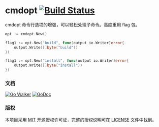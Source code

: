 cmdopt
[![Build Status](https://travis-ci.org/issue9/cmdopt.svg?branch=master)](https://travis-ci.org/issue9/cmdopt)
======


cmdopt 命令行选项的增强，可以轻松处理子命令。高度重用 flag 包。


```go
opt := cmdopt.New()

flag1 := opt.New("build", func(output io.Writer)error{
    output.Write([]byte("build"))
})

flag1 := opt.New("install", func(output io.Writer)error{
    output.Write([]byte("install"))
})
```


### 文档

[![Go Walker](https://gowalker.org/api/v1/badge)](https://gowalker.org/github.com/issue9/cmdopt)
[![GoDoc](https://godoc.org/github.com/issue9/cmdopt?status.svg)](https://godoc.org/github.com/issue9/cmdopt)


### 版权

本项目采用 [MIT](https://opensource.org/licenses/MIT) 开源授权许可证，完整的授权说明可在 [LICENSE](LICENSE) 文件中找到。
